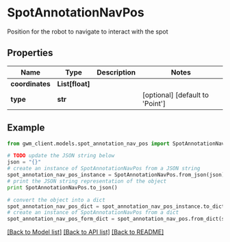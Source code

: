 # SpotAnnotationNavPos

Position for the robot to navigate to interact with the spot

## Properties
Name | Type | Description | Notes
------------ | ------------- | ------------- | -------------
**coordinates** | **List[float]** |  | 
**type** | **str** |  | [optional] [default to 'Point']

## Example

```python
from gwm_client.models.spot_annotation_nav_pos import SpotAnnotationNavPos

# TODO update the JSON string below
json = "{}"
# create an instance of SpotAnnotationNavPos from a JSON string
spot_annotation_nav_pos_instance = SpotAnnotationNavPos.from_json(json)
# print the JSON string representation of the object
print SpotAnnotationNavPos.to_json()

# convert the object into a dict
spot_annotation_nav_pos_dict = spot_annotation_nav_pos_instance.to_dict()
# create an instance of SpotAnnotationNavPos from a dict
spot_annotation_nav_pos_form_dict = spot_annotation_nav_pos.from_dict(spot_annotation_nav_pos_dict)
```
[[Back to Model list]](../README.md#documentation-for-models) [[Back to API list]](../README.md#documentation-for-api-endpoints) [[Back to README]](../README.md)


